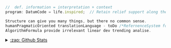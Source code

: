 ```js def. informacja to zawężenie zbioru chaotycznego z większymi możliwościami do podzbioru bardziej zawężonego; uporządkowanego warunkowo-konteksowym ( np. serie i grupy)
//  def. information = interpretation + context
program: DatumCode = life.inspired;  // Retain relief support along the way cheered it up  

Structure can give you many things, but there no common sense.
humanPragmaticOriented translationLanguage - toDo /*RefernenceSystem for assimilation and sustain maintenance of knowledge*/
AlgorithmFormula provide irrelevant linear dev trending analise.

```


<details>
  <summary> <a href="https://www.youtube.com/watch?v=_dC3Mx8fLBE&t=1594s">:zap: Github Stats </a></summary>

  [![Top Langs](https://github-readme-stats.vercel.app/api/top-langs/?username=informacja&layout=compact)](https://github.com/informacja)

</details>
<!-- https://pl.glosbe.com/la/pl/datum -->

<!--
**informacja/informacja** is a ✨ _special_ ✨ repository because its `README.md` (this file) appears on your GitHub profile.
### Hi there 👋


Here are some ideas to get you started:

- 🔭 I’m currently working on ...
- 🌱 I’m currently learning ...
- 👯 I’m looking to collaborate on ...
- 🤔 I’m looking for help with ...
- 💬 Ask me about ...
- 📫 How to reach me: ...
- 😄 Pronouns: ...
- ⚡ Fun fact: ...
-->
